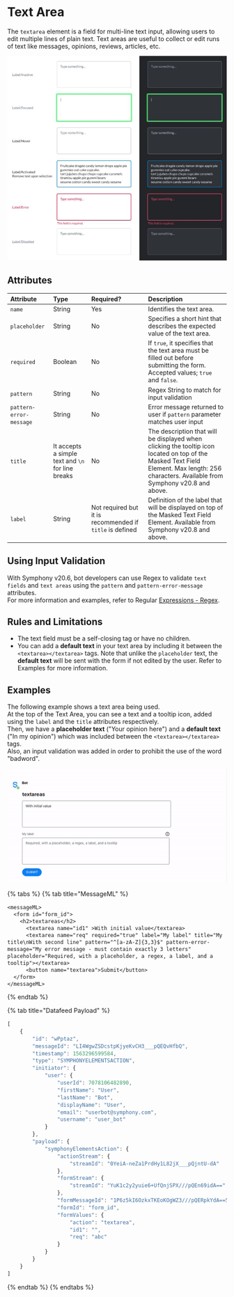 # Text Area

The `textarea` element is a field for multi-line text input, allowing users to edit multiple lines of plain text. Text areas are useful to collect or edit runs of text like messages, opinions, reviews, articles, etc.

![](../../../.gitbook/assets/c819e23-text-area.jpg)

## Attributes

| Attribute | Type | Required? | Description |
| :--- | :--- | :--- | :--- |
| `name` | String | Yes | Identifies the text area. |
| `placeholder` | String | No | Specifies a short hint that describes the expected value of the text area. |
| `required` | Boolean | No | If `true`, it specifies that the text area must be filled out before submitting the form. Accepted values; `true` and `false`. |
| `pattern` | String | No | Regex String to match for input validation |
| `pattern-error-message` | String | No | Error message returned to user if `pattern` parameter matches user input |
| `title` | It accepts a simple text and `\n` for line breaks | No | The description that will be displayed when clicking the tooltip icon located on top of the Masked Text Field Element. Max length: 256 characters. Available from Symphony v20.8 and above. |
| `label` | String | Not required but it is recommended if `title` is defined | Definition of the label that will be displayed on top of the Masked Text Field Element. Available from Symphony v20.8 and above. |

## Using Input Validation

With Symphony v20.6, bot developers can use Regex to validate `text fields` and `text areas` using the `pattern` and `pattern-error-message` attributes.  
For more information and examples, refer to Regular [Expressions - Regex](../regular-expressions-regex.md).

## Rules and Limitations

* The text field must be a self-closing tag or have no children.
* You can add a **default text** in your text area by including it between the `<textarea></textarea>` tags. Note that unlike the `placeholder` text, the **default text** will be sent with the form if not edited by the user. Refer to Examples for more information.

## Examples

The following example shows a text area being used.  
At the top of the Text Area, you can see a text and a tooltip icon, added using the `label` and the `title` attributes respectively.  
Then, we have a **placeholder text** \("Your opinion here"\) and a **default text** \("In my opinion"\) which was included between the `<textarea></textarea>` tags.  
Also, an input validation was added in order to prohibit the use of the word "badword".

![](../../../.gitbook/assets/7280159-textareas-20.9.gif)

{% tabs %}
{% tab title="MessageML" %}
```markup
<messageML>
  <form id="form_id">
    <h2>textareas</h2>
      <textarea name="id1" >With initial value</textarea>
      <textarea name="req" required="true" label="My label" title="My title\nWith second line" pattern="^[a-zA-Z]{3,3}$" pattern-error-message="My error message - must contain exactly 3 letters" placeholder="Required, with a placeholder, a regex, a label, and a tooltip"></textarea>
      <button name="textarea">Submit</button>
  </form>
</messageML>
```
{% endtab %}

{% tab title="Datafeed Payload" %}
```javascript
[
    {
        "id": "wPptaz",
        "messageId": "LI4WgwZSDcstpKjyeKvCH3___pQEQvHfbQ",
        "timestamp": 1563296599584,
        "type": "SYMPHONYELEMENTSACTION",
        "initiator": {
            "user": {
                "userId": 7078106482890,
                "firstName": "User",
                "lastName": "Bot",
                "displayName": "User",
                "email": "userbot@symphony.com",
                "username": "user_bot"
            }
        },
        "payload": {
            "symphonyElementsAction": {
                "actionStream": {
                    "streamId": "0YeiA-neZa1PrdHy1L82jX___pQjntU-dA"
                },
                "formStream": {
                    "streamId": "YuK1c2y2yuie6+UfQnjSPX///pQEn69idA=="
                },
                "formMessageId": "1P6z5kI6OzkxTKEoKOgWZ3///pQERpkYdA==5338",
                "formId": "form_id",
                "formValues": {
                    "action": "textarea",
                    "id1": "",
                    "req": "abc"
                }
            }
        }
    }
]
```
{% endtab %}
{% endtabs %}

